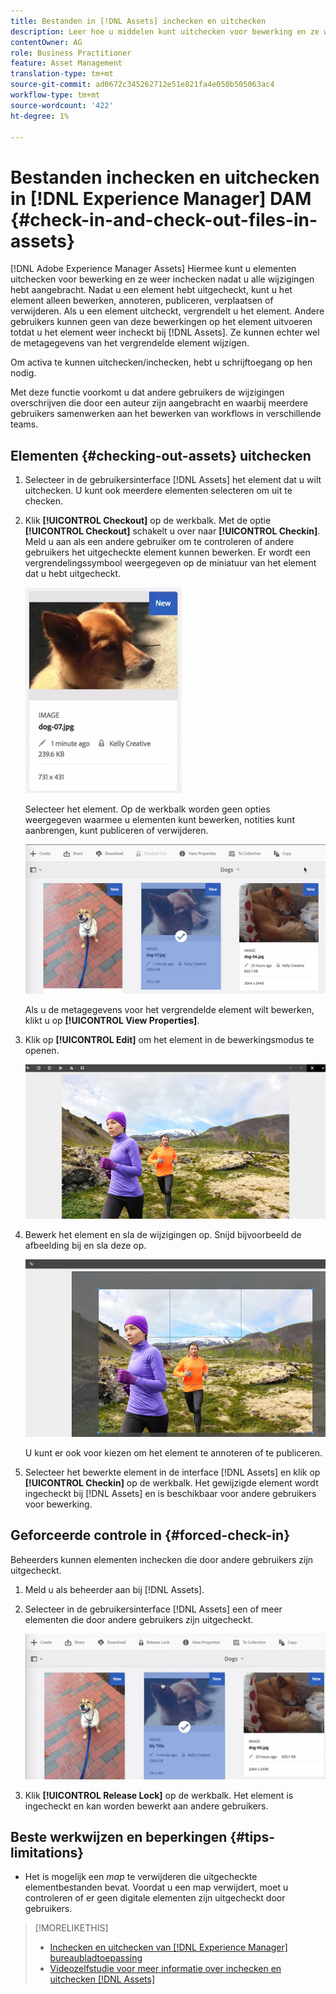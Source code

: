 ```yaml
---
title: Bestanden in [!DNL Assets] inchecken en uitchecken
description: Leer hoe u middelen kunt uitchecken voor bewerking en ze weer kunt inchecken nadat de wijzigingen zijn voltooid.
contentOwner: AG
role: Business Practitioner
feature: Asset Management
translation-type: tm+mt
source-git-commit: ad0672c345262712e51e821fa4e050b505063ac4
workflow-type: tm+mt
source-wordcount: '422'
ht-degree: 1%

---
```



# Bestanden inchecken en uitchecken in [!DNL Experience Manager] DAM {#check-in-and-check-out-files-in-assets}

[!DNL Adobe Experience Manager Assets] Hiermee kunt u elementen uitchecken voor bewerking en ze weer inchecken nadat u alle wijzigingen hebt aangebracht. Nadat u een element hebt uitgecheckt, kunt u het element alleen bewerken, annoteren, publiceren, verplaatsen of verwijderen. Als u een element uitcheckt, vergrendelt u het element. Andere gebruikers kunnen geen van deze bewerkingen op het element uitvoeren totdat u het element weer incheckt bij [!DNL Assets]. Ze kunnen echter wel de metagegevens van het vergrendelde element wijzigen.

Om activa te kunnen uitchecken/inchecken, hebt u schrijftoegang op hen nodig.

Met deze functie voorkomt u dat andere gebruikers de wijzigingen overschrijven die door een auteur zijn aangebracht en waarbij meerdere gebruikers samenwerken aan het bewerken van workflows in verschillende teams.

## Elementen {#checking-out-assets} uitchecken

1. Selecteer in de gebruikersinterface [!DNL Assets] het element dat u wilt uitchecken. U kunt ook meerdere elementen selecteren om uit te checken.
1. Klik **[!UICONTROL Checkout]** op de werkbalk. Met de optie **[!UICONTROL Checkout]** schakelt u over naar **[!UICONTROL Checkin]**.
Meld u aan als een andere gebruiker om te controleren of andere gebruikers het uitgecheckte element kunnen bewerken. Er wordt een vergrendelingssymbool weergegeven op de miniatuur van het element dat u hebt uitgecheckt.

   ![chlimage_1-471](assets/chlimage_1-471.png)

   Selecteer het element. Op de werkbalk worden geen opties weergegeven waarmee u elementen kunt bewerken, notities kunt aanbrengen, kunt publiceren of verwijderen.

   ![chlimage_1-472](assets/chlimage_1-472.png)

   Als u de metagegevens voor het vergrendelde element wilt bewerken, klikt u op **[!UICONTROL View Properties]**.

1. Klik op **[!UICONTROL Edit]** om het element in de bewerkingsmodus te openen.

   ![chlimage_1-473](assets/chlimage_1-473.png)

1. Bewerk het element en sla de wijzigingen op. Snijd bijvoorbeeld de afbeelding bij en sla deze op.

   ![chlimage_1-474](assets/chlimage_1-474.png)

   U kunt er ook voor kiezen om het element te annoteren of te publiceren.

1. Selecteer het bewerkte element in de interface [!DNL Assets] en klik op **[!UICONTROL Checkin]** op de werkbalk. Het gewijzigde element wordt ingecheckt bij [!DNL Assets] en is beschikbaar voor andere gebruikers voor bewerking.

## Geforceerde controle in {#forced-check-in}

Beheerders kunnen elementen inchecken die door andere gebruikers zijn uitgecheckt.

1. Meld u als beheerder aan bij [!DNL Assets].
1. Selecteer in de gebruikersinterface [!DNL Assets] een of meer elementen die door andere gebruikers zijn uitgecheckt.

   ![chlimage_1-476](assets/chlimage_1-476.png)

1. Klik **[!UICONTROL Release Lock]** op de werkbalk. Het element is ingecheckt en kan worden bewerkt aan andere gebruikers.

## Beste werkwijzen en beperkingen {#tips-limitations}

* Het is mogelijk een *map* te verwijderen die uitgecheckte elementbestanden bevat. Voordat u een map verwijdert, moet u controleren of er geen digitale elementen zijn uitgecheckt door gebruikers.

>[!MORELIKETHIS]
>
>* [Inchecken en uitchecken van  [!DNL Experience Manager] bureaubladtoepassing](https://experienceleague.adobe.com/docs/experience-manager-desktop-app/using/using.html?lang=en#how-app-works2)
>* [Videozelfstudie voor meer informatie over inchecken en uitchecken [!DNL Assets]](https://experienceleague.adobe.com/docs/experience-manager-learn/assets/collaboration/check-in-and-check-out.html)

